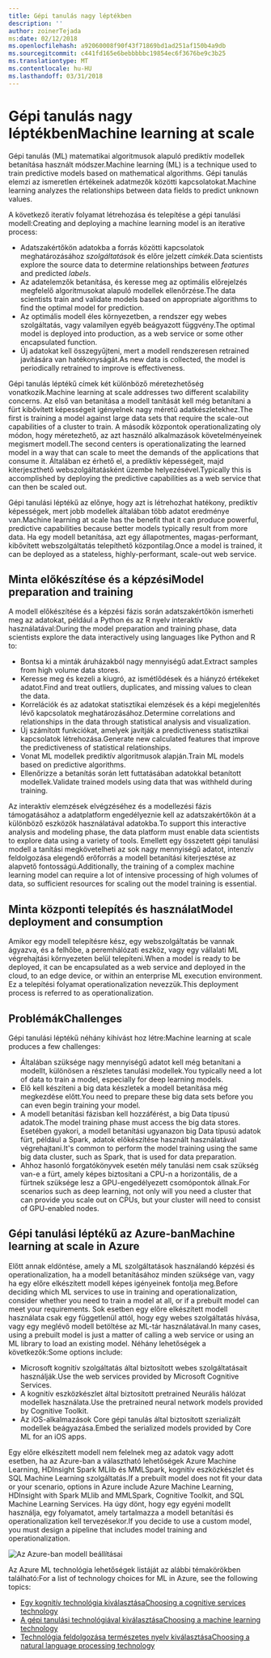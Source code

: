 ```yaml
---
title: Gépi tanulás nagy léptékben
description: ''
author: zoinerTejada
ms:date: 02/12/2018
ms.openlocfilehash: a92060008f90f43f71869bd1ad251af150b4a9db
ms.sourcegitcommit: c441fd165e6bebbbbbc19854ec6f3676be9c3b25
ms.translationtype: MT
ms.contentlocale: hu-HU
ms.lasthandoff: 03/31/2018
---
```

# <a name="machine-learning-at-scale"></a><span data-ttu-id="2abee-102">Gépi tanulás nagy léptékben</span><span class="sxs-lookup"><span data-stu-id="2abee-102">Machine learning at scale</span></span>

<span data-ttu-id="2abee-103">Gépi tanulás (ML) matematikai algoritmusok alapuló prediktív modellek betanítása használt módszer.</span><span class="sxs-lookup"><span data-stu-id="2abee-103">Machine learning (ML) is a technique used to train predictive models based on mathematical algorithms.</span></span> <span data-ttu-id="2abee-104">Gépi tanulás elemzi az ismeretlen értékeinek adatmezők közötti kapcsolatokat.</span><span class="sxs-lookup"><span data-stu-id="2abee-104">Machine learning analyzes the relationships between data fields to predict unknown values.</span></span>

<span data-ttu-id="2abee-105">A következő iteratív folyamat létrehozása és telepítése a gépi tanulási modell:</span><span class="sxs-lookup"><span data-stu-id="2abee-105">Creating and deploying a machine learning model is an iterative process:</span></span>

* <span data-ttu-id="2abee-106">Adatszakértőkön adatokba a forrás közötti kapcsolatok meghatározásához *szolgáltatások* és előre jelzett *címkék*.</span><span class="sxs-lookup"><span data-stu-id="2abee-106">Data scientists explore the source data to determine relationships between *features* and predicted *labels*.</span></span>
* <span data-ttu-id="2abee-107">Az adatelemzők betanítása, és keresse meg az optimális előrejelzés megfelelő algoritmusokat alapuló modellek ellenőrzése.</span><span class="sxs-lookup"><span data-stu-id="2abee-107">The data scientists train and validate models based on appropriate algorithms to find the optimal model for prediction.</span></span>
* <span data-ttu-id="2abee-108">Az optimális modell éles környezetben, a rendszer egy webes szolgáltatás, vagy valamilyen egyéb beágyazott függvény.</span><span class="sxs-lookup"><span data-stu-id="2abee-108">The optimal model is deployed into production, as a web service or some other encapsulated function.</span></span>
* <span data-ttu-id="2abee-109">Új adatokat kell összegyűjteni, mert a modell rendszeresen retrained javítására van hatékonyságát.</span><span class="sxs-lookup"><span data-stu-id="2abee-109">As new data is collected, the model is periodically retrained to improve is effectiveness.</span></span>

<span data-ttu-id="2abee-110">Gépi tanulás léptékű címek két különböző méretezhetőség vonatkozik.</span><span class="sxs-lookup"><span data-stu-id="2abee-110">Machine learning at scale addresses two different scalability concerns.</span></span> <span data-ttu-id="2abee-111">Az első van betanítása a modell tanítását kell még betanítani a fürt kibővített képességeit igényelnek nagy méretű adatkészletekhez.</span><span class="sxs-lookup"><span data-stu-id="2abee-111">The first is training a model against large data sets that require the scale-out capabilities of a cluster to train.</span></span> <span data-ttu-id="2abee-112">A második központok operationalizating oly módon, hogy méretezhető, az azt használó alkalmazások követelményeinek megismert modell.</span><span class="sxs-lookup"><span data-stu-id="2abee-112">The second centers is operationalizating the learned model in a way that can scale to meet the demands of the applications that consume it.</span></span> <span data-ttu-id="2abee-113">Általában ez érhető el, a prediktív képességeit, majd kiterjeszthető webszolgáltatásként üzembe helyezésével.</span><span class="sxs-lookup"><span data-stu-id="2abee-113">Typically this is accomplished by deploying the predictive capabilities as a web service that can then be scaled out.</span></span>

<span data-ttu-id="2abee-114">Gépi tanulási léptékű az előnye, hogy azt is létrehozhat hatékony, prediktív képességek, mert jobb modellek általában több adatot eredménye van.</span><span class="sxs-lookup"><span data-stu-id="2abee-114">Machine learning at scale has the benefit that it can produce powerful, predictive capabilities because better models typically result from more data.</span></span> <span data-ttu-id="2abee-115">Ha egy modell betanítása, azt egy állapotmentes, magas-performant, kibővített webszolgáltatás telepíthető központilag.</span><span class="sxs-lookup"><span data-stu-id="2abee-115">Once a model is trained, it can be deployed as a stateless, highly-performant, scale-out web service.</span></span> 

## <a name="model-preparation-and-training"></a><span data-ttu-id="2abee-116">Minta előkészítése és a képzési</span><span class="sxs-lookup"><span data-stu-id="2abee-116">Model preparation and training</span></span>

<span data-ttu-id="2abee-117">A modell előkészítése és a képzési fázis során adatszakértőkön ismerheti meg az adatokat, például a Python és az R nyelv interaktív használatával:</span><span class="sxs-lookup"><span data-stu-id="2abee-117">During the model preparation and training phase, data scientists explore the data interactively using languages like Python and R to:</span></span>

* <span data-ttu-id="2abee-118">Bontsa ki a minták áruházakból nagy mennyiségű adat.</span><span class="sxs-lookup"><span data-stu-id="2abee-118">Extract samples from high volume data stores.</span></span>
* <span data-ttu-id="2abee-119">Keresse meg és kezeli a kiugró, az ismétlődések és a hiányzó értékeket adatot.</span><span class="sxs-lookup"><span data-stu-id="2abee-119">Find and treat outliers, duplicates, and missing values to clean the data.</span></span>
* <span data-ttu-id="2abee-120">Korrelációk és az adatokat statisztikai elemzések és a képi megjelenítés lévő kapcsolatok meghatározásához.</span><span class="sxs-lookup"><span data-stu-id="2abee-120">Determine correlations and relationships in the data through statistical analysis and visualization.</span></span>
* <span data-ttu-id="2abee-121">Új számított funkciókat, amelyek javítják a predictiveness statisztikai kapcsolatok létrehozása.</span><span class="sxs-lookup"><span data-stu-id="2abee-121">Generate new calculated features that improve the predictiveness of statistical relationships.</span></span>
* <span data-ttu-id="2abee-122">Vonat ML modellek prediktív algoritmusok alapján.</span><span class="sxs-lookup"><span data-stu-id="2abee-122">Train ML models based on predictive algorithms.</span></span>
* <span data-ttu-id="2abee-123">Ellenőrizze a betanítás során lett futtatásában adatokkal betanított modellek.</span><span class="sxs-lookup"><span data-stu-id="2abee-123">Validate trained models using data that was withheld during training.</span></span>

<span data-ttu-id="2abee-124">Az interaktív elemzések elvégzéséhez és a modellezési fázis támogatásához a adatplatform engedélyeznie kell az adatszakértőkön át a különböző eszközök használatával adatokba.</span><span class="sxs-lookup"><span data-stu-id="2abee-124">To support this interactive analysis and modeling phase, the data platform must enable data scientists to explore data using a variety of tools.</span></span> <span data-ttu-id="2abee-125">Emellett egy összetett gépi tanulási modell a tanítási megkövetelheti az sok nagy mennyiségű adatot, intenzív feldolgozása elegendő erőforrás a modell betanítási kiterjesztése az alapvető fontosságú.</span><span class="sxs-lookup"><span data-stu-id="2abee-125">Additionally, the training of a complex machine learning model can require a lot of intensive processing of high volumes of data, so sufficient resources for scaling out the model training is essential.</span></span>

## <a name="model-deployment-and-consumption"></a><span data-ttu-id="2abee-126">Minta központi telepítés és használat</span><span class="sxs-lookup"><span data-stu-id="2abee-126">Model deployment and consumption</span></span>

<span data-ttu-id="2abee-127">Amikor egy modell telepítésre kész, egy webszolgáltatás be vannak ágyazva, és a felhőbe, a peremhálózati eszköz, vagy egy vállalati ML végrehajtási környezeten belül telepíteni.</span><span class="sxs-lookup"><span data-stu-id="2abee-127">When a model is ready to be deployed, it can be encapsulated as a web service and deployed in the cloud, to an edge device, or within an enterprise ML execution environment.</span></span> <span data-ttu-id="2abee-128">Ez a telepítési folyamat operationalization nevezzük.</span><span class="sxs-lookup"><span data-stu-id="2abee-128">This deployment process is referred to as operationalization.</span></span>

## <a name="challenges"></a><span data-ttu-id="2abee-129">Problémák</span><span class="sxs-lookup"><span data-stu-id="2abee-129">Challenges</span></span>

<span data-ttu-id="2abee-130">Gépi tanulási léptékű néhány kihívást hoz létre:</span><span class="sxs-lookup"><span data-stu-id="2abee-130">Machine learning at scale produces a few challenges:</span></span>

- <span data-ttu-id="2abee-131">Általában szüksége nagy mennyiségű adatot kell még betanítani a modellt, különösen a részletes tanulási modellek.</span><span class="sxs-lookup"><span data-stu-id="2abee-131">You typically need a lot of data to train a model, especially for deep learning models.</span></span>
- <span data-ttu-id="2abee-132">Elő kell készíteni a big data készletek a modell betanítása még megkezdése előtt.</span><span class="sxs-lookup"><span data-stu-id="2abee-132">You need to prepare these big data sets before you can even begin training your model.</span></span>
- <span data-ttu-id="2abee-133">A modell betanítási fázisban kell hozzáférést, a big Data típusú adatok.</span><span class="sxs-lookup"><span data-stu-id="2abee-133">The model training phase must access the big data stores.</span></span> <span data-ttu-id="2abee-134">Esetében gyakori, a modell betanítási ugyanazon big Data típusú adatok fürt, például a Spark, adatok előkészítése használt használatával végrehajtani.</span><span class="sxs-lookup"><span data-stu-id="2abee-134">It's common to perform the model training using the same big data cluster, such as Spark, that is used for data preparation.</span></span> 
- <span data-ttu-id="2abee-135">Ahhoz hasonló forgatókönyvek esetén mély tanulási nem csak szükség van-e a fürt, amely képes biztosítani a CPU-n a horizontális, de a fürtnek szüksége lesz a GPU-engedélyezett csomópontok állnak.</span><span class="sxs-lookup"><span data-stu-id="2abee-135">For scenarios such as deep learning, not only will you need a cluster that can provide you scale out on CPUs, but your cluster will need to consist of GPU-enabled nodes.</span></span>

## <a name="machine-learning-at-scale-in-azure"></a><span data-ttu-id="2abee-136">Gépi tanulási léptékű az Azure-ban</span><span class="sxs-lookup"><span data-stu-id="2abee-136">Machine learning at scale in Azure</span></span>

<span data-ttu-id="2abee-137">Előtt annak eldöntése, amely a ML szolgáltatások használandó képzési és operationalization, ha a modell betanításához minden szüksége van, vagy ha egy előre elkészített modell képes igényeinek fontolja meg.</span><span class="sxs-lookup"><span data-stu-id="2abee-137">Before deciding which ML services to use in training and operationalization, consider whether you need to train a model at all, or if a prebuilt model can meet your requirements.</span></span> <span data-ttu-id="2abee-138">Sok esetben egy előre elkészített modell használata csak egy függetlenül attól, hogy egy webes szolgáltatás hívása, vagy egy meglévő modell betöltése az ML-tár használatával.</span><span class="sxs-lookup"><span data-stu-id="2abee-138">In many cases, using a prebuilt model is just a matter of calling a web service or using an ML library to load an existing model.</span></span> <span data-ttu-id="2abee-139">Néhány lehetőségek a következők:</span><span class="sxs-lookup"><span data-stu-id="2abee-139">Some options include:</span></span> 

- <span data-ttu-id="2abee-140">Microsoft kognitív szolgáltatás által biztosított webes szolgáltatásait használják.</span><span class="sxs-lookup"><span data-stu-id="2abee-140">Use the web services provided by Microsoft Cognitive Services.</span></span>
- <span data-ttu-id="2abee-141">A kognitív eszközkészlet által biztosított pretrained Neurális hálózat modellek használata.</span><span class="sxs-lookup"><span data-stu-id="2abee-141">Use the pretrained neural network models provided by Cognitive Toolkit.</span></span>
- <span data-ttu-id="2abee-142">Az iOS-alkalmazások Core gépi tanulás által biztosított szerializált modellek beágyazása.</span><span class="sxs-lookup"><span data-stu-id="2abee-142">Embed the serialized models provided by Core ML for an iOS apps.</span></span> 

<span data-ttu-id="2abee-143">Egy előre elkészített modell nem felelnek meg az adatok vagy adott esetben, ha az Azure-ban a választható lehetőségek Azure Machine Learning, HDInsight Spark MLlib és MMLSpark, kognitív eszközkészlet és SQL Machine Learning szolgáltatás.</span><span class="sxs-lookup"><span data-stu-id="2abee-143">If a prebuilt model does not fit your data or your scenario, options in Azure include Azure Machine Learning, HDInsight with Spark MLlib and MMLSpark, Cognitive Toolkit, and SQL Machine Learning Services.</span></span> <span data-ttu-id="2abee-144">Ha úgy dönt, hogy egy egyéni modellt használja, egy folyamatot, amely tartalmazza a modell betanítási és operationalization kell tervezésekor.</span><span class="sxs-lookup"><span data-stu-id="2abee-144">If you decide to use a custom model, you must design a pipeline that includes model training and operationalization.</span></span> 

![Az Azure-ban modell beállításai](./images/machine-learning-model-training-and-deployment.png)

<span data-ttu-id="2abee-146">Az Azure ML technológia lehetőségek listáját az alábbi témakörökben található:</span><span class="sxs-lookup"><span data-stu-id="2abee-146">For a list of technology choices for ML in Azure, see the following topics:</span></span>

- [<span data-ttu-id="2abee-147">Egy kognitív technológia kiválasztása</span><span class="sxs-lookup"><span data-stu-id="2abee-147">Choosing a cognitive services technology</span></span>](../technology-choices/cognitive-services.md)
- [<span data-ttu-id="2abee-148">A gépi tanulási technológiával kiválasztása</span><span class="sxs-lookup"><span data-stu-id="2abee-148">Choosing a machine learning technology</span></span>](../technology-choices/data-science-and-machine-learning.md)
- [<span data-ttu-id="2abee-149">Technológia feldolgozása természetes nyelv kiválasztása</span><span class="sxs-lookup"><span data-stu-id="2abee-149">Choosing a natural language processing technology</span></span>](../technology-choices/natural-language-processing.md)
